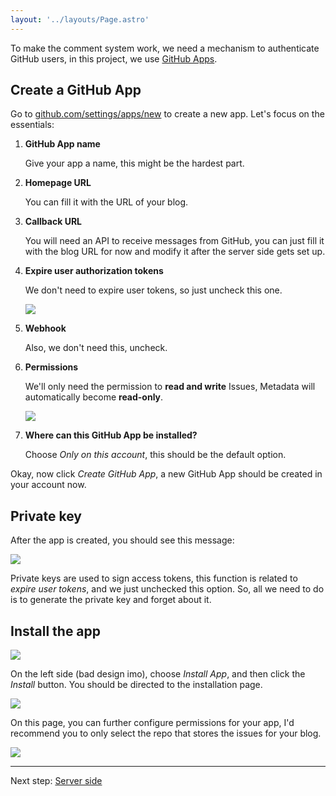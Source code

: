 ```yaml
---
layout: '../layouts/Page.astro'
---
```


To make the comment system work, we need a mechanism to authenticate GitHub users, in this project, we use [GitHub Apps](https://docs.github.com/en/apps).

## Create a GitHub App

Go to [github.com/settings/apps/new](https://github.com/settings/apps/new) to create a new app. Let's focus on the essentials:

1. **GitHub App name**  
    
   Give your app a name, this might be the hardest part.
   
2. **Homepage URL**  
   
   You can fill it with the URL of your blog.

3. **Callback URL**  

   You will need an API to receive messages from GitHub, you can just fill it with the blog URL for now and modify it after the server side gets set up.

4. **Expire user authorization tokens**  

   We don't need to expire user tokens, so just uncheck this one.
   
   ![](https://blog-r2.jw1.dev/D1iUvRhedb1DQ3vF.webp)

5. **Webhook**  
   
   Also, we don't need this, uncheck.

6. **Permissions**  
   
   We'll only need the permission to **read and write** Issues, Metadata will automatically become **read-only**.
   
   ![](https://blog-r2.jw1.dev/VnShgY0_DxR5Wz_i.webp)

7. **Where can this GitHub App be installed?**  
   
   Choose _Only on this account_, this should be the default option.

Okay, now click _Create GitHub App_, a new GitHub App should be created in your account now.

## Private key

After the app is created, you should see this message:

![](https://blog-r2.jw1.dev/VbLVXlUXQfKutLPs.webp)

Private keys are used to sign access tokens, this function is related to _expire user tokens_, and we just unchecked this option. So, all we need to do is to generate the private key and forget about it.

## Install the app

![](https://blog-r2.jw1.dev/wzJjRLrDjHk6l_v2.webp)

On the left side (bad design imo), choose _Install App_, and then click the _Install_ button. You should be directed to the installation page.

![](https://blog-r2.jw1.dev/YZnDBXa7Qo7HNB_U.webp)

On this page, you can further configure permissions for your app, I'd recommend you to only select the repo that stores the issues for your blog.

![](https://blog-r2.jw1.dev/fe801QBVCFyTWRif.webp)

---

Next step: [Server side](/server-side)

